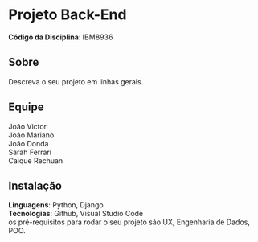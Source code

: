 # Projeto Back-End 

**Código da Disciplina**: IBM8936<br>

## Sobre 
Descreva o seu projeto em linhas gerais. 

## Equipe
João Victor   
João Mariano  
João Donda   
Sarah Ferrari  
Caique Rechuan  

## Instalação 
**Linguagens**: Python, Django<br>
**Tecnologias**: Github, Visual Studio Code<br>
 os pré-requisitos para rodar o seu projeto são UX, Engenharia de Dados, POO.

